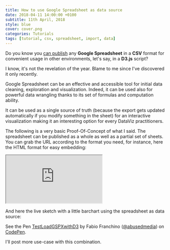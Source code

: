 ```yaml
---
title: How to use Google Spreadsheet as data source
date: 2018-04-11 14:00:00 +0100
subtitle: 11th April, 2018
style: blue
cover: cover.png
categories: Tutorials
tags: [tutorial, csv, spreadsheet, import, data]
---
```


Do you know you [can publish](https://support.google.com/docs/answer/183965?hl=en) any **Google Spreadsheet** in a **CSV** format for convenient usage in other environments, let's say, in a **D3.js** script?

I know, it's not the revelation of the year. Blame to me since I've discovered it only recently.

Google Spreadsheet can be an effective and accessible tool for initial data cleaning, exploration and visualization. Indeed, it can be used also for powerful data wrangling thanks to its set of formulas and computation ability.

It can be used as a single source of truth (because the export gets updated automatically if you modify something in the sheet) for an interactive visualization making it an interesting option for every DataViz practitioners.

The following is a very basic Proof-Of-Concept of what I said. The spreadsheet can be published as a whole as well as a partial set of sheets. You can grab the URL according to the format you need, for instance, here the HTML format for easy embedding:

<iframe src="https://docs.google.com/spreadsheets/d/e/2PACX-1vTpHUOTLcRgjx2LxaV4Yl0_pH4aSTIe7Dnv2w3fzUs5wPq81mWi1VB9hBds2cVpoUZLC6ClgXsT-KwT/pubhtml?gid=0&amp;single=true&amp;widget=true&amp;headers=false"></iframe>

And here the live sketch with a little barchart using the spreadsheet as data source:

<p data-height="265" data-theme-id="light" data-slug-hash="NYoZzb" data-default-tab="js,result" data-user="abusedmedia" data-embed-version="2" data-pen-title="TestLoadGSPXwithD3" class="codepen">See the Pen <a href="https://codepen.io/abusedmedia/pen/NYoZzb/">TestLoadGSPXwithD3</a> by Fabio Franchino (<a href="https://codepen.io/abusedmedia">@abusedmedia</a>) on <a href="https://codepen.io">CodePen</a>.</p>

I'll post more use-case with this combination.

